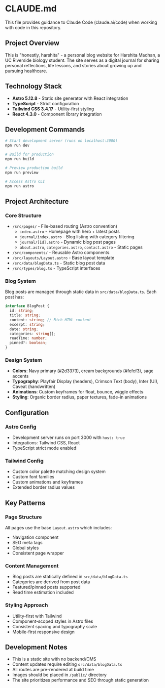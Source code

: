 # CLAUDE.md

This file provides guidance to Claude Code (claude.ai/code) when working with code in this repository.

## Project Overview

This is "honestly, harshita" - a personal blog website for Harshita Madhan, a UC Riverside biology student. The site serves as a digital journal for sharing personal reflections, life lessons, and stories about growing up and pursuing healthcare.

## Technology Stack

- **Astro 5.12.8** - Static site generator with React integration
- **TypeScript** - Strict configuration
- **Tailwind CSS 3.4.17** - Utility-first styling
- **React 4.3.0** - Component library integration

## Development Commands

```bash
# Start development server (runs on localhost:3000)
npm run dev

# Build for production
npm run build

# Preview production build
npm run preview

# Access Astro CLI
npm run astro
```

## Project Architecture

### Core Structure
- `/src/pages/` - File-based routing (Astro convention)
  - `index.astro` - Homepage with hero + latest posts
  - `journal/index.astro` - Blog listing with category filtering
  - `journal/[id].astro` - Dynamic blog post pages
  - `about.astro`, `categories.astro`, `contact.astro` - Static pages
- `/src/components/` - Reusable Astro components
- `/src/layouts/Layout.astro` - Base layout template
- `/src/data/blogData.ts` - Static blog post data
- `/src/types/blog.ts` - TypeScript interfaces

### Blog System
Blog posts are managed through static data in `src/data/blogData.ts`. Each post has:
```typescript
interface BlogPost {
  id: string;
  title: string;
  content: string; // Rich HTML content
  excerpt: string;
  date: string;
  categories: string[];
  readTime: number;
  pinned?: boolean;
}
```

### Design System
- **Colors**: Navy primary (#2d3373), cream backgrounds (#fefcf3), sage accents
- **Typography**: Playfair Display (headers), Crimson Text (body), Inter (UI), Caveat (handwritten)
- **Animations**: Custom keyframes for float, bounce, wiggle effects
- **Styling**: Organic border radius, paper textures, fade-in animations

## Configuration

### Astro Config
- Development server runs on port 3000 with `host: true`
- Integrations: Tailwind CSS, React
- TypeScript strict mode enabled

### Tailwind Config
- Custom color palette matching design system
- Custom font families
- Custom animations and keyframes
- Extended border radius values

## Key Patterns

### Page Structure
All pages use the base `Layout.astro` which includes:
- Navigation component
- SEO meta tags
- Global styles
- Consistent page wrapper

### Content Management
- Blog posts are statically defined in `src/data/blogData.ts`
- Categories are derived from post data
- Featured/pinned posts supported
- Read time estimation included

### Styling Approach
- Utility-first with Tailwind
- Component-scoped styles in Astro files
- Consistent spacing and typography scale
- Mobile-first responsive design

## Development Notes

- This is a static site with no backend/CMS
- Content updates require editing `src/data/blogData.ts`
- All routes are pre-rendered at build time
- Images should be placed in `/public/` directory
- The site prioritizes performance and SEO through static generation